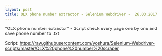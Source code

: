 ```yaml
---
layout: post
title: OLX phone number extractor - Selenium Webdriver -  26.03.2017
---
```


"OLX phone number extractor" - Script check every page one by one and save phone number to .txt

Script:
https://raw.githubusercontent.com/yoshura/Selenium-Webdriver-scripts/master/OLX%20phone%20number%20scraper

